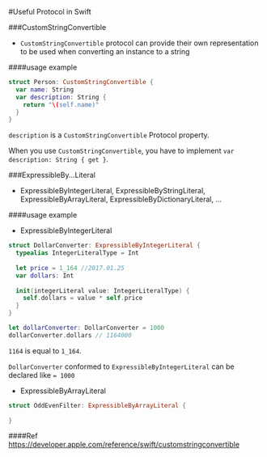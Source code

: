 #Useful Protocol in Swift

###CustomStringConvertible
 - ```CustomStringConvertible``` protocol can provide their own representation to be used when converting an instance to a string

####usage example
```swift
struct Person: CustomStringConvertible {
  var name: String
  var description: String {
    return "\(self.name)"
  }
}
```

```description``` is a ```CustomStringConvertible``` Protocol property.

When you use ```CustomStringConvertible```, you have to implement ```var description: String { get }```.


###ExpressibleBy...Literal
- ExpressibleByIntegerLiteral, ExpressibleByStringLiteral, ExpressibleByArrayLiteral, ExpressibleByDictionaryLiteral, ...

####usage example
 - ExpressibleByIntegerLiteral
```swift
struct DollarConverter: ExpressibleByIntegerLiteral {
  typealias IntegerLiteralType = Int
  
  let price = 1_164 //2017.01.25
  var dollars: Int
  
  init(integerLiteral value: IntegerLiteralType) {
    self.dollars = value * self.price
  }
}

let dollarConverter: DollarConverter = 1000
dollarConverter.dollars // 1164000
```
```1164``` is equal to ```1_164```.

```DollarConverter``` conformed to ```ExpressibleByIntegerLiteral``` can be declared like ```= 1000```

 - ExpressibleByArrayLiteral
```swift
struct OddEvenFilter: ExpressibleByArrayLiteral {
  
}
```

####Ref
https://developer.apple.com/reference/swift/customstringconvertible
